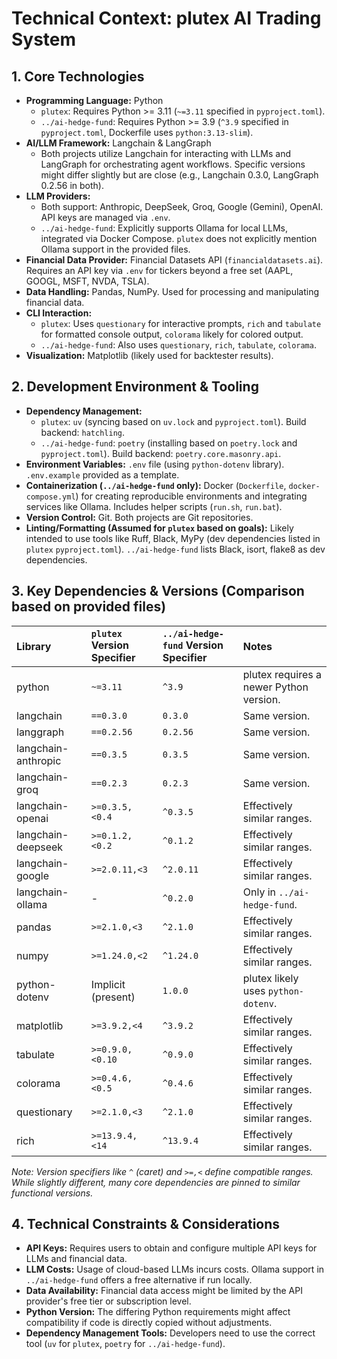 # Technical Context: plutex AI Trading System

## 1. Core Technologies

- **Programming Language:** Python
    - `plutex`: Requires Python >= 3.11 (`~=3.11` specified in `pyproject.toml`).
    - `../ai-hedge-fund`: Requires Python >= 3.9 (`^3.9` specified in `pyproject.toml`, Dockerfile uses `python:3.13-slim`).
- **AI/LLM Framework:** Langchain & LangGraph
    - Both projects utilize Langchain for interacting with LLMs and LangGraph for orchestrating agent workflows. Specific versions might differ slightly but are close (e.g., Langchain 0.3.0, LangGraph 0.2.56 in both).
- **LLM Providers:**
    - Both support: Anthropic, DeepSeek, Groq, Google (Gemini), OpenAI. API keys are managed via `.env`.
    - `../ai-hedge-fund`: Explicitly supports Ollama for local LLMs, integrated via Docker Compose. `plutex` does not explicitly mention Ollama support in the provided files.
- **Financial Data Provider:** Financial Datasets API (`financialdatasets.ai`). Requires an API key via `.env` for tickers beyond a free set (AAPL, GOOGL, MSFT, NVDA, TSLA).
- **Data Handling:** Pandas, NumPy. Used for processing and manipulating financial data.
- **CLI Interaction:**
    - `plutex`: Uses `questionary` for interactive prompts, `rich` and `tabulate` for formatted console output, `colorama` likely for colored output.
    - `../ai-hedge-fund`: Also uses `questionary`, `rich`, `tabulate`, `colorama`.
- **Visualization:** Matplotlib (likely used for backtester results).

## 2. Development Environment & Tooling

- **Dependency Management:**
    - `plutex`: `uv` (syncing based on `uv.lock` and `pyproject.toml`). Build backend: `hatchling`.
    - `../ai-hedge-fund`: `poetry` (installing based on `poetry.lock` and `pyproject.toml`). Build backend: `poetry.core.masonry.api`.
- **Environment Variables:** `.env` file (using `python-dotenv` library). `.env.example` provided as a template.
- **Containerization (`../ai-hedge-fund` only):** Docker (`Dockerfile`, `docker-compose.yml`) for creating reproducible environments and integrating services like Ollama. Includes helper scripts (`run.sh`, `run.bat`).
- **Version Control:** Git. Both projects are Git repositories.
- **Linting/Formatting (Assumed for `plutex` based on goals):** Likely intended to use tools like Ruff, Black, MyPy (dev dependencies listed in `plutex` `pyproject.toml`). `../ai-hedge-fund` lists Black, isort, flake8 as dev dependencies.

## 3. Key Dependencies & Versions (Comparison based on provided files)

| Library             | `plutex` Version Specifier | `../ai-hedge-fund` Version Specifier | Notes                                      |
| :------------------ | :------------------------- | :-------------------------------- | :----------------------------------------- |
| python              | `~=3.11`                   | `^3.9`                            | plutex requires a newer Python version.    |
| langchain           | `==0.3.0`                  | `0.3.0`                           | Same version.                              |
| langgraph           | `==0.2.56`                 | `0.2.56`                          | Same version.                              |
| langchain-anthropic | `==0.3.5`                  | `0.3.5`                           | Same version.                              |
| langchain-groq      | `==0.2.3`                  | `0.2.3`                           | Same version.                              |
| langchain-openai    | `>=0.3.5,<0.4`             | `^0.3.5`                          | Effectively similar ranges.                |
| langchain-deepseek  | `>=0.1.2,<0.2`             | `^0.1.2`                          | Effectively similar ranges.                |
| langchain-google    | `>=2.0.11,<3`              | `^2.0.11`                         | Effectively similar ranges.                |
| langchain-ollama    | -                          | `^0.2.0`                          | Only in `../ai-hedge-fund`.                   |
| pandas              | `>=2.1.0,<3`               | `^2.1.0`                          | Effectively similar ranges.                |
| numpy               | `>=1.24.0,<2`              | `^1.24.0`                         | Effectively similar ranges.                |
| python-dotenv       | Implicit (present)         | `1.0.0`                           | plutex likely uses `python-dotenv`.        |
| matplotlib          | `>=3.9.2,<4`               | `^3.9.2`                          | Effectively similar ranges.                |
| tabulate            | `>=0.9.0,<0.10`            | `^0.9.0`                          | Effectively similar ranges.                |
| colorama            | `>=0.4.6,<0.5`             | `^0.4.6`                          | Effectively similar ranges.                |
| questionary         | `>=2.1.0,<3`               | `^2.1.0`                          | Effectively similar ranges.                |
| rich                | `>=13.9.4,<14`             | `^13.9.4`                         | Effectively similar ranges.                |

*Note: Version specifiers like `^` (caret) and `>=,<` define compatible ranges. While slightly different, many core dependencies are pinned to similar functional versions.*

## 4. Technical Constraints & Considerations

- **API Keys:** Requires users to obtain and configure multiple API keys for LLMs and financial data.
- **LLM Costs:** Usage of cloud-based LLMs incurs costs. Ollama support in `../ai-hedge-fund` offers a free alternative if run locally.
- **Data Availability:** Financial data access might be limited by the API provider's free tier or subscription level.
- **Python Version:** The differing Python requirements might affect compatibility if code is directly copied without adjustments.
- **Dependency Management Tools:** Developers need to use the correct tool (`uv` for `plutex`, `poetry` for `../ai-hedge-fund`).
